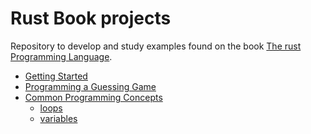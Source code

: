 # Rust Book projects

Repository to develop and study examples found on the book [The rust Programming Language](https://doc.rust-lang.org/stable/book).

- [Getting Started](https://github.com/LeoCBS/rust-book/tree/main/crates/chapter-01/hello_cargo)
- [Programming a Guessing Game](https://github.com/LeoCBS/rust-book/tree/main/crates/chapter-02/guessing_game)
- [Common Programming Concepts]()
  - [loops](https://github.com/LeoCBS/rust-book/tree/main/crates/chapter-03/loops)
  - [variables](https://github.com/LeoCBS/rust-book/tree/main/crates/chapter-03/variables)

